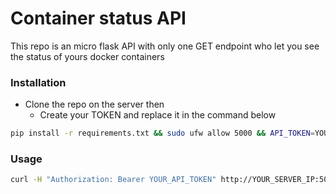 # Container status API
This repo is an micro flask API with only one GET endpoint who let you see the status of yours docker containers

### Installation

- Clone the repo on the server then
  - Create your TOKEN and replace it in the command below

```bash
pip install -r requirements.txt && sudo ufw allow 5000 && API_TOKEN=YOUR_API_TOKEN gunicorn -w 4 -b 0.0.0.0:5000 "main:create_app()" &
```

### Usage

```bash
curl -H "Authorization: Bearer YOUR_API_TOKEN" http://YOUR_SERVER_IP:5000/api/containers
```


